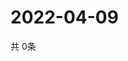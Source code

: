 # 2022-04-09
  共 0条

  <!-- BEGIN -->
  <!-- 最后更新时间Sat Apr 09 2022 15:05:40 GMT+0000 (Coordinated Universal Time) -->
  
  <!-- END -->
  
  